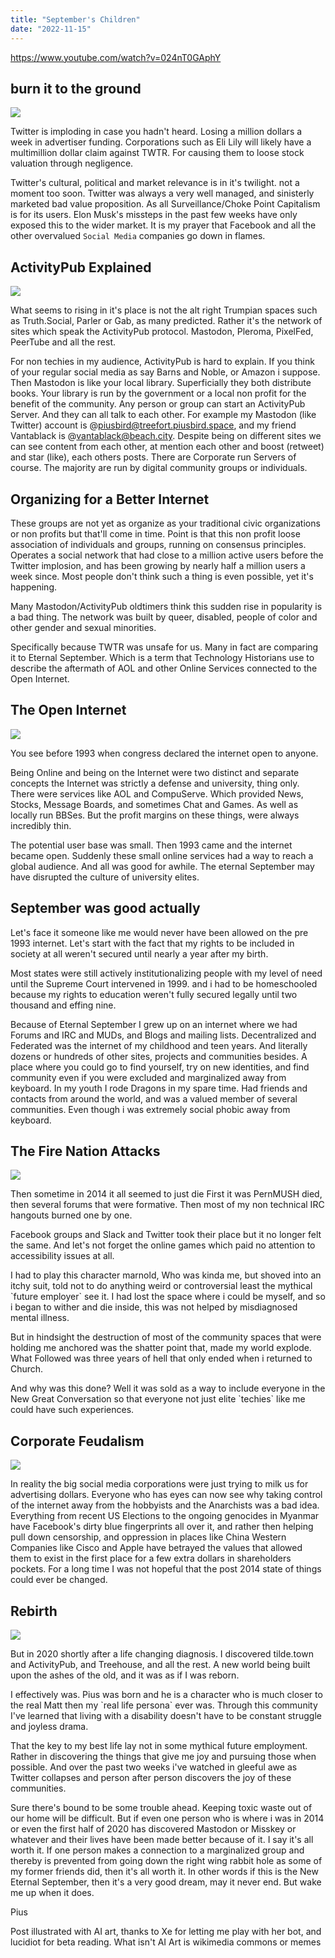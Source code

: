 ```yaml
---
title: "September's Children"
date: "2022-11-15"
---
```


https://www.youtube.com/watch?v=024nT0GAphY

## burn it to the ground

![](/assets/images/HopeAmidstFlames.png)

Twitter is imploding in case you hadn't heard. Losing a million dollars a week in advertiser funding. Corporations such as Eli Lily will likely have a multimillion dollar claim against TWTR. For causing them to loose stock valuation through negligence.

Twitter's cultural, political and market relevance is in it's twilight. not a moment too soon. Twitter was always a very well managed, and sinisterly marketed bad value proposition. As all Surveillance/Choke Point Capitalism is for its users. Elon Musk's missteps in the past few weeks have only exposed this to the wider market. It is my prayer that Facebook and all the other overvalued `Social Media` companies go down in flames.

## ActivityPub Explained

![](/assets/images/libertyandthefediverse.png)

What seems to rising in it's place is not the alt right Trumpian spaces such as Truth.Social, Parler or Gab, as many predicted. Rather it's the network of sites which speak the ActivityPub protocol. Mastodon, Pleroma, PixelFed, PeerTube and all the rest.

For non techies in my audience, ActivityPub is hard to explain. If you think of your regular social media as say Barns and Noble, or Amazon i suppose. Then Mastodon is like your local library. Superficially they both distribute books. Your library is run by the government or a local non profit for the benefit of the community. Any person or group can start an ActivityPub Server. And they can all talk to each other. For example my Mastodon (like Twitter) account is @piusbird@treefort.piusbird.space, and my friend Vantablack is @vantablack@beach.city. Despite being on different sites we can see content from each other, at mention each other and boost (retweet) and star (like), each others posts. There are Corporate run Servers of course. The majority are run by digital community groups or individuals.

## Organizing for a Better Internet

These groups are not yet as organize as your traditional civic organizations or non profits but that'll come in time. Point is that this non profit loose association of individuals and groups, running on consensus principles. Operates a social network that had close to a million active users before the Twitter implosion, and has been growing by nearly half a million users a week since. Most people don't think such a thing is even possible, yet it's happening.

Many Mastodon/ActivityPub oldtimers think this sudden rise in popularity is a bad thing. The network was built by queer, disabled, people of color and other gender and sexual minorities.

Specifically because TWTR was unsafe for us. Many in fact are comparing it to Eternal September. Which is a term that Technology Historians use to describe the aftermath of AOL and other Online Services connected to the Open Internet.

## The Open Internet

![](/assets/images/Internet-1024x1024.png)

You see before 1993 when congress declared the internet open to anyone.

Being Online and being on the Internet were two distinct and separate concepts the Internet was strictly a defense and university, thing only. There were services like AOL and CompuServe. Which provided News, Stocks, Message Boards, and sometimes Chat and Games. As well as locally run BBSes. But the profit margins on these things, were always incredibly thin.

The potential user base was small. Then 1993 came and the internet became open. Suddenly these small online services had a way to reach a global audience. And all was good for awhile. The eternal September may have disrupted the culture of university elites.

## September was good actually

Let's face it someone like me would never have been allowed on the pre 1993 internet. Let's start with the fact that my rights to be included in society at all weren't secured until nearly a year after my birth.

Most states were still actively institutionalizing people with my level of need until the Supreme Court intervened in 1999. and i had to be homeschooled because my rights to education weren't fully secured legally until two thousand and effing nine.

Because of Eternal September I grew up on an internet where we had Forums and IRC and MUDs, and Blogs and mailing lists. Decentralized and Federated was the internet of my childhood and teen years. And literally dozens or hundreds of other sites, projects and communities besides. A place where you could go to find yourself, try on new identities, and find community even if you were excluded and marginalized away from keyboard. In my youth I rode Dragons in my spare time. Had friends and contacts from around the world, and was a valued member of several communities. Even though i was extremely social phobic away from keyboard.

## The Fire Nation Attacks

![](/assets/images/135f59f5066170dab743aa1f510a39e84160585516a9af78fd44215044d2e063.jpg)

Then sometime in 2014 it all seemed to just die First it was PernMUSH died, then several forums that were formative. Then most of my non technical IRC hangouts burned one by one.

Facebook groups and Slack and Twitter took their place but it no longer felt the same. And let's not forget the online games which paid no attention to accessibility issues at all.

I had to play this character marnold, Who was kinda me, but shoved into an itchy suit, told not to do anything weird or controversial least the mythical \`future employer\` see it. I had lost the space where i could be myself, and so i began to wither and die inside, this was not helped by misdiagnosed mental illness.

But in hindsight the destruction of most of the community spaces that were holding me anchored was the shatter point that, made my world explode. What Followed was three years of hell that only ended when i returned to Church.

And why was this done? Well it was sold as a way to include everyone in the New Great Conversation so that everyone not just elite \`techies\` like me could have such experiences.

## Corporate Feudalism

![](/assets/images/MldF0L2pSazz8ft0EZDH-1-4vo84.jpg)

In reality the big social media corporations were just trying to milk us for advertising dollars. Everyone who has eyes can now see why taking control of the internet away from the hobbyists and the Anarchists was a bad idea. Everything from recent US Elections to the ongoing genocides in Myanmar have Facebook's dirty blue fingerprints all over it, and rather then helping pull down censorship, and oppression in places like China Western Companies like Cisco and Apple have betrayed the values that allowed them to exist in the first place for a few extra dollars in shareholders pockets. For a long time I was not hopeful that the post 2014 state of things could ever be changed.

## Rebirth

![](/assets/images/rebirth.png)

But in 2020 shortly after a life changing diagnosis. I discovered tilde.town and ActivityPub, and Treehouse, and all the rest. A new world being built upon the ashes of the old, and it was as if I was reborn.

I effectively was. Pius was born and he is a character who is much closer to the real Matt then my \`real life persona\` ever was. Through this community I've learned that living with a disability doesn't have to be constant struggle and joyless drama.

That the key to my best life lay not in some mythical future employment. Rather in discovering the things that give me joy and pursuing those when possible. And over the past two weeks i've watched in gleeful awe as Twitter collapses and person after person discovers the joy of these communities.

Sure there's bound to be some trouble ahead. Keeping toxic waste out of our home will be difficult. But if even one person who is where i was in 2014 or even the first half of 2020 has discovered Mastodon or Misskey or whatever and their lives have been made better because of it. I say it's all worth it. If one person makes a connection to a marginalized group and thereby is prevented from going down the right wing rabbit hole as some of my former friends did, then it's all worth it. In other words if this is the New Eternal September, then it's a very good dream, may it never end. But wake me up when it does.

Pius

Post illustrated with AI art, thanks to Xe for letting me play with her bot, and lucidiot for beta reading. What isn't AI Art is wikimedia commons or memes
